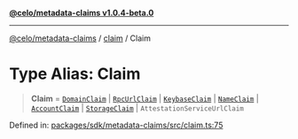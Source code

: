 [**@celo/metadata-claims v1.0.4-beta.0**](../../README.md)

***

[@celo/metadata-claims](../../README.md) / [claim](../README.md) / Claim

# Type Alias: Claim

> **Claim** = [`DomainClaim`](DomainClaim.md) \| [`RpcUrlClaim`](RpcUrlClaim.md) \| [`KeybaseClaim`](KeybaseClaim.md) \| [`NameClaim`](NameClaim.md) \| [`AccountClaim`](../../account/type-aliases/AccountClaim.md) \| [`StorageClaim`](StorageClaim.md) \| `AttestationServiceUrlClaim`

Defined in: [packages/sdk/metadata-claims/src/claim.ts:75](https://github.com/celo-org/developer-tooling/blob/master/packages/sdk/metadata-claims/src/claim.ts#L75)

